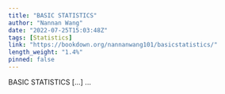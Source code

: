 ```yaml
---
title: "BASIC STATISTICS"
author: "Nannan Wang"
date: "2022-07-25T15:03:48Z"
tags: [Statistics]
link: "https://bookdown.org/nannanwang101/basicstatistics/"
length_weight: "1.4%"
pinned: false
---
```


BASIC STATISTICS [...]  ...
